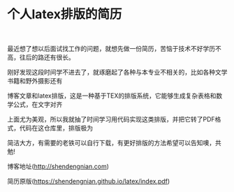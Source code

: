 # 个人latex排版的简历
<br />

最近想了想以后面试找工作的问题，就想先做一份简历，苦恼于技术不好学历不高，往后的路还有很长。<br />

刚好发现这段时间学不进去了，就琢磨起了各种与本专业不相关的，比如各种文学书籍和野外摄影还有 <br />

博客文章和latex排版，这是一种基于TEX的排版系统，它能够生成复杂表格和数学公式，在文字对齐 <br />

上面尤为美观，所以我就抽了时间学习用代码实现这类排版，并把它转了PDF格式，代码在这仓库里，排版极为 <br />

简洁大方，有需要的老铁可以自行下载，有更好排版的方法希望可以告知噢，共勉! <br />

博客地址(http://shendengnian.com) <br />

简历原版(https://shendengnian.github.io/latex/index.pdf) 